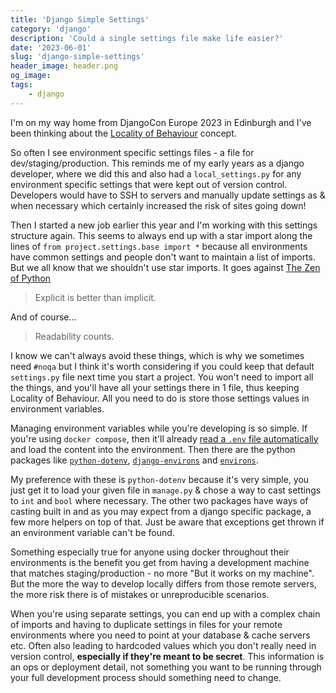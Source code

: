 ```yaml
---
title: 'Django Simple Settings'
category: 'django'
description: 'Could a single settings file make life easier?'
date: '2023-06-01'
slug: 'django-simple-settings'
header_image: header.png
og_image: 
tags:
    - django
---
```


I'm on my way home from DjangoCon Europe 2023 in Edinburgh and I've been thinking about the [Locality of Behaviour](https://htmx.org/essays/locality-of-behaviour) concept.

So often I see environment specific settings files - a file for dev/staging/production. This reminds me of my early years as a django developer, where we did this and also had a ``local_settings.py`` for any environment specific settings that were kept out of version control. Developers would have to SSH to servers and manually update settings as & when necessary which certainly increased the risk of sites going down!

Then I started a new job earlier this year and I'm working with this settings structure again. This seems to always end up with a star import along the lines of ``from project.settings.base import *`` because all environments have common settings and people don't want to maintain a list of imports. But we all know that we shouldn't use star imports. It goes against [The Zen of Python](http://legacy.python.org/dev/peps/pep-0020/)

> Explicit is better than implicit.

And of course...

> Readability counts.

I know we can't always avoid these things, which is why we sometimes need ``#noqa`` but I think it's worth considering if you could keep that default ``settings.py`` file next time you start a project. You won't need to import all the things, and you'll have all your settings there in 1 file, thus keeping Locality of Behaviour. All you need to do is store those settings values in environment variables.

Managing environment variables while you're developing is so simple. If you're using ``docker compose``, then it'll already [read a ``.env`` file automatically](https://docs.docker.com/compose/environment-variables/set-environment-variables/#compose-file) and load the content into the environment. Then there are the python packages like [``python-dotenv``](https://www.pypi.org/p/python-dotenv), [``django-environs``](https://www.pypi.org/p/django-environs) and [``environs``](https://www.pypi.org/p/environs).

My preference with these is ``python-dotenv`` because it's very simple, you just get it to load your given file in ``manage.py`` & chose a way to cast settings to ``int`` and ``bool`` where necessary. The other two packages have ways of casting built in and as you may expect from a django specific package, a few more helpers on top of that. Just be aware that exceptions get thrown if an environment variable can't be found.

Something especially true for anyone using docker throughout their environments is the benefit you get from having a development machine that matches staging/production - no more "But it works on my machine". But the more the way to develop locally differs from those remote servers, the more risk there is of mistakes or unreproducible scenarios.

When you're using separate settings, you can end up with a complex chain of imports and having to duplicate settings in files for your remote environments where you need to point at your database & cache servers etc. Often also leading to hardcoded values which you don't really need in version control, **especially if they're meant to be secret**. This information is an ops or deployment detail, not something you want to be running through your full development process should something need to change.
